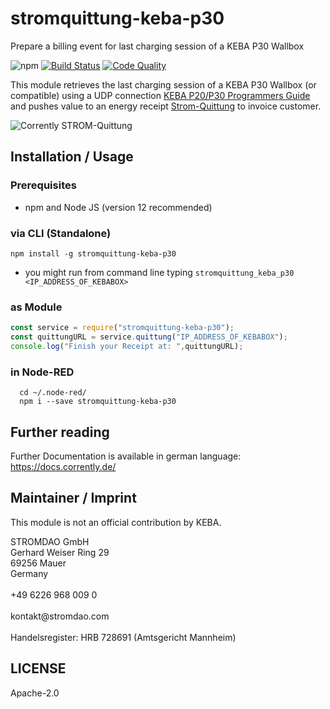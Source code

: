 # stromquittung-keba-p30
Prepare a  billing event for last charging session of a KEBA P30 Wallbox

![npm](https://img.shields.io/npm/dw/stromquittung-keba-p30) [![Build Status](https://travis-ci.com/energychain/stromquittung-keba-p30.svg?branch=master)](https://travis-ci.com/energychain/stromquittung-keba-p30) [![Code Quality](https://www.code-inspector.com/project/12872/score/svg)](https://frontend.code-inspector.com/public/project/12872/stromquittung-keba-p30/dashboard)

This module retrieves the last charging session of a KEBA P30 Wallbox (or compatible) using a UDP connection [KEBA P20/P30 Programmers Guide](https://www.keba.com/file/downloads/e-mobility/KeContact_P20_P30_UDP_ProgrGuide_en.pdf) and pushes value to an energy receipt [Strom-Quittung](https://strom-quittung.de) to invoice customer.


![Corrently STROM-Quittung](https://corrently.de/assets/img/Logos/Corrently/StromQuittung_Web.png)


## Installation / Usage

### Prerequisites
- npm and Node JS (version 12 recommended)

###  via CLI (Standalone)
```shell
npm install -g stromquittung-keba-p30
```
- you might run from command line typing `stromquittung_keba_p30 <IP_ADDRESS_OF_KEBABOX>`

### as Module
```javascript
const service = require("stromquittung-keba-p30");
const quittungURL = service.quittung("IP_ADDRESS_OF_KEBABOX");
console.log("Finish your Receipt at: ",quittungURL);
```

### in Node-RED
```shell
  cd ~/.node-red/
  npm i --save stromquittung-keba-p30
```

## Further reading
Further Documentation is available in german language: https://docs.corrently.de/

## Maintainer / Imprint
This module is not an official contribution by KEBA.

<addr>
STROMDAO GmbH  <br/>
Gerhard Weiser Ring 29  <br/>
69256 Mauer  <br/>
Germany  <br/>
  <br/>
+49 6226 968 009 0  <br/>
  <br/>
kontakt@stromdao.com  <br/>
  <br/>
Handelsregister: HRB 728691 (Amtsgericht Mannheim)
</addr>


## LICENSE
Apache-2.0
